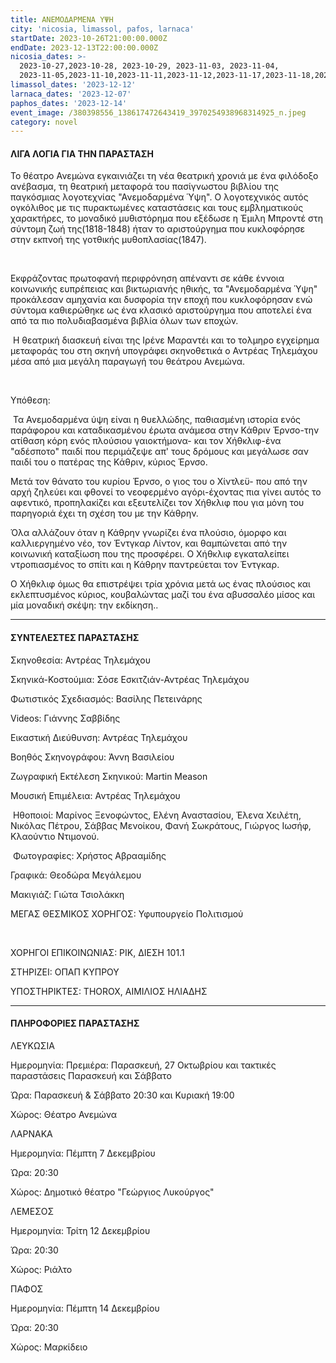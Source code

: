 ```yaml
---
title: ΑΝΕΜΟΔΑΡΜΕΝΑ ΥΨΗ
city: 'nicosia, limassol, pafos, larnaca'
startDate: 2023-10-26T21:00:00.000Z
endDate: 2023-12-13T22:00:00.000Z
nicosia_dates: >-
  2023-10-27,2023-10-28, 2023-10-29, 2023-11-03, 2023-11-04,
  2023-11-05,2023-11-10,2023-11-11,2023-11-12,2023-11-17,2023-11-18,2023-11-19,2023-11-24,2023-11-25,2023-11-26,2023-12-01,2023-12-02,2023-12-03
limassol_dates: '2023-12-12'
larnaca_dates: '2023-12-07'
paphos_dates: '2023-12-14'
event_image: /380398556_138617472643419_3970254938968314925_n.jpeg
category: novel
---
```


#### ΛΙΓΑ ΛΟΓΙΑ ΓΙΑ ΤΗΝ ΠΑΡΑΣΤΑΣΗ

Το θέατρο Ανεμώνα εγκαινιάζει τη νέα θεατρική χρονιά με ένα φιλόδοξο ανέβασμα, τη θεατρική μεταφορά του πασίγνωστου βιβλίου της παγκόσμιας λογοτεχνίας "Ανεμοδαρμένα Ύψη". Ο λογοτεχνικός αυτός ογκόλιθος με τις πυρακτωμένες καταστάσεις και τους εμβληματικούς χαρακτήρες, το μοναδικό μυθιστόρημα που εξέδωσε η Έμιλη Μπροντέ στη σύντομη ζωή της(1818-1848) ήταν το αριστούργημα που κυκλοφόρησε στην εκπνοή της γοτθικής μυθοπλασίας(1847).

 

Εκφράζοντας πρωτοφανή περιφρόνηση απέναντι σε κάθε έννοια κοινωνικής ευπρέπειας και βικτωριανής ηθικής, τα "Ανεμοδαρμένα Ύψη" προκάλεσαν αμηχανία και δυσφορία την εποχή που κυκλοφόρησαν ενώ σύντομα καθιερώθηκε ως ένα κλασικό αριστούργημα που αποτελεί
ένα από τα πιο πολυδιαβασμένα βιβλία όλων των εποχών.

 Η θεατρική διασκευή είναι της Ιρένε Μαραντέι και το τολμηρο εγχείρημα μεταφοράς του στη σκηνή υπογράφει σκηνοθετικά ο Αντρέας Τηλεμάχου μέσα από μια μεγάλη παραγωγή του θεάτρου Ανεμώνα.

 

Υπόθεση:

 Τα Ανεμοδαρμένα ύψη είναι η θυελλώδης, παθιασμένη ιστορία ενός παράφορου και καταδικασμένου έρωτα ανάμεσα στην Κάθριν Έρνσο-την ατίθαση κόρη ενός πλούσιου γαιοκτήμονα- και τον Χήθκλιφ-ένα "αδέσποτο" παιδί που περιμάζεψε απ' τους δρόμους και μεγάλωσε σαν παιδί του ο πατέρας της Κάθριν, κύριος Έρνσο.

Μετά τον θάνατο του κυρίου Έρνσο, ο γιος του ο Χίντλεϋ- που από την αρχή ζηλεύει και φθονεί το νεοφερμένο αγόρι-έχοντας πια γίνει αυτός το αφεντικό, προπηλακίζει και εξευτελίζει τον Χήθκλιφ που για μόνη του παρηγοριά έχει τη σχέση του με την Κάθρην.

Όλα αλλάζουν όταν η Κάθρην γνωρίζει ένα πλούσιο, όμορφο και καλλιεργημένο νέο, τον Έντγκαρ Λίντον, και θαμπώνεται από την κοινωνική καταξίωση που της προσφέρει. Ο Χήθκλιφ εγκαταλείπει ντροπιασμένος το σπίτι και η Κάθρην παντρεύεται τον Έντγκαρ.

Ο Χήθκλιφ όμως θα επιστρέψει τρία χρόνια μετά ως ένας πλούσιος και εκλεπτυσμένος κύριος, κουβαλώντας μαζί του ένα αβυσσαλέο μίσος και μία μοναδική σκέψη: την εκδίκηση..

***

#### ΣΥΝΤΕΛΕΣΤΕΣ ΠΑΡΑΣΤΑΣΗΣ

Σκηνοθεσία: Αντρέας Τηλεμάχου

Σκηνικά-Κοστούμια: Σόσε Εσκιτζιάν-Αντρέας Τηλεμάχου

Φωτιστικός Σχεδιασμός: Βασίλης Πετεινάρης

Videos: Γιάννης Σαββίδης

Εικαστική Διεύθυνση: Αντρέας Τηλεμάχου

Βοηθός Σκηνογράφου: Άννη Βασιλείου

Ζωγραφική Εκτέλεση Σκηνικού: Martin Meason

Μουσική Επιμέλεια: Αντρέας Τηλεμάχου

 Ηθοποιοί: Μαρίνος Ξενοφώντος, Ελένη Αναστασίου, Έλενα Χειλέτη, Νικόλας Πέτρου, Σάββας Μενοίκου, Φανή Σωκράτους, Γιώργος Ιωσήφ, Κλαούντιο Ντιμονού.

 Φωτογραφίες: Χρήστος Αβρααμίδης

Γραφικά: Θεοδώρα Μεγάλεμου

Μακιγιάζ: Γιώτα Τσιολάκκη

ΜΕΓΑΣ ΘΕΣΜΙΚΟΣ ΧΟΡΗΓΟΣ: Υφυπουργείο Πολιτισμού

 

ΧΟΡΗΓΟΙ ΕΠΙΚΟΙΝΩΝΙΑΣ: ΡΙΚ, ΔΙΕΣΗ 101.1

ΣΤΗΡΙΖΕΙ: ΟΠΑΠ ΚΥΠΡΟΥ

ΥΠΟΣΤΗΡΙΚΤΕΣ: THOROX, ΑΙΜΙΛΙΟΣ ΗΛΙΑΔΗΣ

***

#### ΠΛΗΡΟΦΟΡΙΕΣ ΠΑΡΑΣΤΑΣΗΣ

ΛΕΥΚΩΣΙΑ

Ημερομηνία:  Πρεμιέρα: Παρασκευή, 27 Οκτωβρίου και τακτικές παραστάσεις Παρασκευή και Σάββατο

Ώρα: Παρασκευή & Σάββατο 20:30 και Κυριακή 19:00

Χώρος: Θέατρο Ανεμώνα

ΛΑΡΝΑΚΑ

Ημερομηνία:  Πέμπτη 7 Δεκεμβρίου

Ώρα:  20:30 

Χώρος: Δημοτικό θέατρο "Γεώργιος Λυκούργος"

ΛΕΜΕΣΟΣ

Ημερομηνία:  Τρίτη 12 Δεκεμβρίου

Ώρα:  20:30 

Χώρος: Ριάλτο

ΠΑΦΟΣ

Ημερομηνία:  Πέμπτη 14 Δεκεμβρίου

Ώρα:  20:30 

Χώρος: Μαρκίδειο
